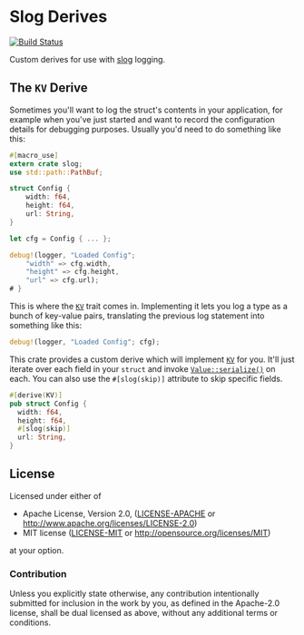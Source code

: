 # Slog Derives

[![Build Status](https://travis-ci.org/slog-rs/derive.svg?branch=master)](https://travis-ci.org/slog-rs/derive)

Custom derives for use with [slog] logging.

## The `KV` Derive

Sometimes you'll want to log the struct's contents in your application, for
example when you've just started and want to record the configuration
details for debugging purposes. Usually you'd need to do something like
this:

```rust
#[macro_use]
extern crate slog;
use std::path::PathBuf;

struct Config {
    width: f64,
    height: f64,
    url: String,
}

let cfg = Config { ... };

debug!(logger, "Loaded Config";
    "width" => cfg.width,
    "height" => cfg.height,
    "url" => cfg.url);
# }
```

This is where the [`KV`] trait comes in. Implementing it lets you log a type
as a bunch of key-value pairs, translating the previous log statement into 
something like this:

```rust
debug!(logger, "Loaded Config"; cfg);
```

This crate provides a custom derive which will implement [`KV`] for you.
It'll just iterate over each field in your `struct` and invoke
[`Value::serialize()`] on each. You can also use the `#[slog(skip)]` attribute
to skip specific fields.

```rust
#[derive(KV)]
pub struct Config {
  width: f64,
  height: f64,
  #[slog(skip)]
  url: String,
}
```

## License

Licensed under either of

 * Apache License, Version 2.0, ([LICENSE-APACHE](LICENSE-APACHE) or http://www.apache.org/licenses/LICENSE-2.0)
 * MIT license ([LICENSE-MIT](LICENSE-MIT) or http://opensource.org/licenses/MIT)

at your option.

### Contribution

Unless you explicitly state otherwise, any contribution intentionally
submitted for inclusion in the work by you, as defined in the Apache-2.0
license, shall be dual licensed as above, without any additional terms or
conditions.


[`KV`]: https://docs.rs/slog/2.1.1/slog/trait.KV.html
[`Value::serialize()`]: https://docs.rs/slog/2.1.1/slog/trait.Value.html#tymethod.serialize
[slog]: https://github.com/slog-rs/slog